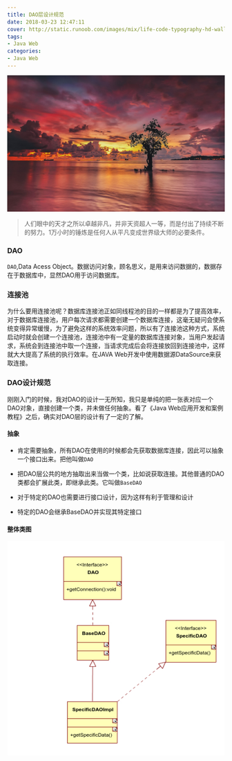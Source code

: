 ```yaml
---
title: DAO层设计规范
date: 2018-03-23 12:47:11
cover: http://static.runoob.com/images/mix/life-code-typography-hd-wallpaper-1920x1080-7168.jpg
tags:
- Java Web
categories:
- Java Web
---
```


![](dao-specification/top.jpg)

<blockquote class="blockquote-center">人们眼中的天才之所以卓越非凡，并非天资超人一等，而是付出了持续不断的努力。1万小时的锤炼是任何人从平凡变成世界级大师的必要条件。</blockquote>

### DAO

`DAO`,Data Acess Object。数据访问对象，顾名思义，是用来访问数据的，数据存在于数据库中，显然DAO用于访问数据库。

### 连接池

为什么要用连接池呢？数据库连接池正如同线程池的目的一样都是为了提高效率，对于数据库连接池，用户每次请求都需要创建一个数据库连接，这毫无疑问会使系统变得异常缓慢，为了避免这样的系统效率问题，所以有了连接池这种方式，系统启动时就会创建一个连接池，连接池中有一定量的数据库连接对象，当用户发起请求，系统会到连接池中取一个连接，当请求完成后会将连接放回到连接池中，这样就大大提高了系统的执行效率。在JAVA Web开发中使用数据源DataSource来获取连接。

### DAO设计规范

刚刚入门的时候，我对DAO的设计一无所知，我只是单纯的把一张表对应一个DAO对象，直接创建一个类，并未做任何抽象。看了《Java Web应用开发和案例教程》之后，确实对DAO层的设计有了一定的了解。

#### 抽象

- 肯定需要抽象，所有DAO在使用的时候都会先获取数据库连接，因此可以抽象一个接口出来。把他叫做`DAO`

- 把DAO层公共的地方抽取出来当做一个类，比如说获取连接。其他普通的DAO类都会扩展此类，即继承此类。它叫做`BaseDAO`

- 对于特定的DAO也需要进行接口设计，因为这样有利于管理和设计

- 特定的DAO会继承BaseDAO并实现其特定接口

#### 整体类图

![](dao-specification/UMLer.jpg)